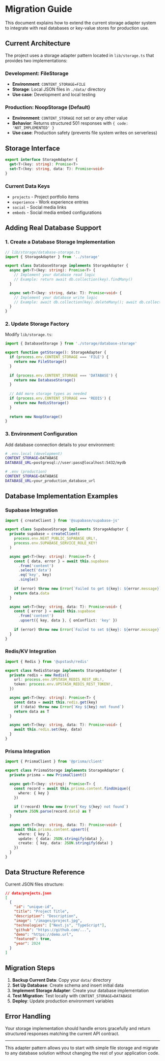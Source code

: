 # Migration Guide

This document explains how to extend the current storage adapter system to integrate with real databases or key-value stores for production use.

## Current Architecture

The project uses a storage adapter pattern located in `lib/storage.ts` that provides two implementations:

### Development: FileStorage
- **Environment**: `CONTENT_STORAGE=FILE`
- **Storage**: Local JSON files in `./data/` directory
- **Use case**: Development and local testing

### Production: NoopStorage (Default)
- **Environment**: `CONTENT_STORAGE` not set or any other value
- **Behavior**: Returns structured 501 responses with `{ code: 'NOT_IMPLEMENTED' }`
- **Use case**: Production safety (prevents file system writes on serverless)

## Storage Interface

```typescript
export interface StorageAdapter {
  get<T>(key: string): Promise<T>
  set<T>(key: string, data: T): Promise<void>
}
```

### Current Data Keys
- `projects` - Project portfolio items
- `experience` - Work experience entries
- `social` - Social media links
- `embeds` - Social media embed configurations

## Adding Real Database Support

### 1. Create a Database Storage Implementation

```typescript
// lib/storage/database-storage.ts
import { StorageAdapter } from '../storage'

export class DatabaseStorage implements StorageAdapter {
  async get<T>(key: string): Promise<T> {
    // Implement your database read logic
    // Example: return await db.collection(key).findMany()
  }

  async set<T>(key: string, data: T): Promise<void> {
    // Implement your database write logic  
    // Example: await db.collection(key).deleteMany(); await db.collection(key).createMany(data)
  }
}
```

### 2. Update Storage Factory

Modify `lib/storage.ts`:

```typescript
import { DatabaseStorage } from './storage/database-storage'

export function getStorage(): StorageAdapter {
  if (process.env.CONTENT_STORAGE === 'FILE') {
    return new FileStorage()
  }
  
  if (process.env.CONTENT_STORAGE === 'DATABASE') {
    return new DatabaseStorage()
  }
  
  // Add more storage types as needed
  if (process.env.CONTENT_STORAGE === 'REDIS') {
    return new RedisStorage()
  }
  
  return new NoopStorage()
}
```

### 3. Environment Configuration

Add database connection details to your environment:

```bash
# .env.local (development)
CONTENT_STORAGE=DATABASE
DATABASE_URL=postgresql://user:pass@localhost:5432/mydb

# .env (production)
CONTENT_STORAGE=DATABASE
DATABASE_URL=your_production_database_url
```

## Database Implementation Examples

### Supabase Integration

```typescript
import { createClient } from '@supabase/supabase-js'

export class SupabaseStorage implements StorageAdapter {
  private supabase = createClient(
    process.env.NEXT_PUBLIC_SUPABASE_URL!,
    process.env.SUPABASE_SERVICE_ROLE_KEY!
  )

  async get<T>(key: string): Promise<T> {
    const { data, error } = await this.supabase
      .from('content')
      .select('data')
      .eq('key', key)
      .single()
    
    if (error) throw new Error(`Failed to get ${key}: ${error.message}`)
    return data.data
  }

  async set<T>(key: string, data: T): Promise<void> {
    const { error } = await this.supabase
      .from('content')
      .upsert({ key, data }, { onConflict: 'key' })
    
    if (error) throw new Error(`Failed to set ${key}: ${error.message}`)
  }
}
```

### Redis/KV Integration

```typescript
import { Redis } from '@upstash/redis'

export class RedisStorage implements StorageAdapter {
  private redis = new Redis({
    url: process.env.UPSTASH_REDIS_REST_URL!,
    token: process.env.UPSTASH_REDIS_REST_TOKEN!,
  })

  async get<T>(key: string): Promise<T> {
    const data = await this.redis.get(key)
    if (!data) throw new Error(`Key ${key} not found`)
    return data as T
  }

  async set<T>(key: string, data: T): Promise<void> {
    await this.redis.set(key, data)
  }
}
```

### Prisma Integration

```typescript
import { PrismaClient } from '@prisma/client'

export class PrismaStorage implements StorageAdapter {
  private prisma = new PrismaClient()

  async get<T>(key: string): Promise<T> {
    const record = await this.prisma.content.findUnique({
      where: { key }
    })
    
    if (!record) throw new Error(`Key ${key} not found`)
    return JSON.parse(record.data) as T
  }

  async set<T>(key: string, data: T): Promise<void> {
    await this.prisma.content.upsert({
      where: { key },
      update: { data: JSON.stringify(data) },
      create: { key, data: JSON.stringify(data) }
    })
  }
}
```

## Data Structure Reference

Current JSON files structure:

```json
// data/projects.json
[
  {
    "id": "unique-id",
    "title": "Project Title",
    "description": "Description",
    "image": "/images/project.jpg",
    "technologies": ["Next.js", "TypeScript"],
    "github": "https://github.com/...",
    "demo": "https://demo.url",
    "featured": true,
    "year": 2024
  }
]
```

## Migration Steps

1. **Backup Current Data**: Copy your `data/` directory
2. **Set Up Database**: Create schema and insert initial data  
3. **Implement Storage Adapter**: Create your database implementation
4. **Test Migration**: Test locally with `CONTENT_STORAGE=DATABASE`
5. **Deploy**: Update production environment variables

## Error Handling

Your storage implementation should handle errors gracefully and return structured responses matching the current API contract.

---

This adapter pattern allows you to start with simple file storage and migrate to any database solution without changing the rest of your application code.